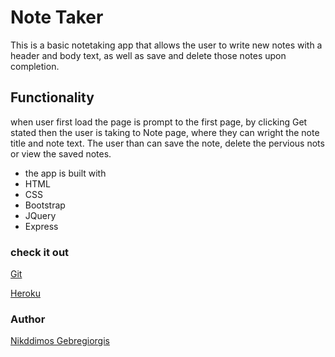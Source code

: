 # Note Taker
This is a basic notetaking app that allows the user to write new notes with a 
header and body text, as well as save and delete those notes upon completion.

## Functionality
when user first load the page is prompt to the first page, by clicking Get 
stated then the user is taking to Note page, where they can wright the note 
title and note text. The user than can save the note, delete the pervious nots or view the saved notes.

 *  the app is built with
 * HTML
 * CSS
 * Bootstrap
 * JQuery
 * Express


### check it out 

[Git](https://github.com/Nick-code92/Note-Taker)

[Heroku](https://afternoon-spire-95129.herokuapp.com)

### Author 
[Nikddimos Gebregiorgis](https://github.com/Nick-code92)

